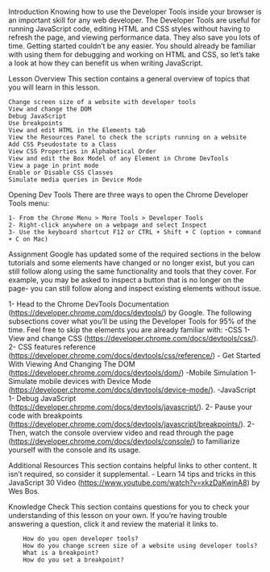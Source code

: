 Introduction
Knowing how to use the Developer Tools inside your browser is an important skill for any web developer. The Developer Tools are useful for running JavaScript code, editing HTML and CSS styles without having to refresh the page, and viewing performance data. They also save you lots of time. Getting started couldn’t be any easier. You should already be familiar with using them for debugging and working on HTML and CSS, so let’s take a look at how they can benefit us when writing JavaScript.

Lesson Overview
This section contains a general overview of topics that you will learn in this lesson.

    Change screen size of a website with developer tools
    View and change the DOM
    Debug JavaScript
    Use breakpoints
    View and edit HTML in the Elements tab
    View the Resources Panel to check the scripts running on a website
    Add CSS Pseudostate to a Class
    View CSS Properties in Alphabetical Order
    View and edit the Box Model of any Element in Chrome DevTools
    View a page in print mode
    Enable or Disable CSS Classes
    Simulate media queries in Device Mode

Opening Dev Tools
There are three ways to open the Chrome Developer Tools menu:

    1- From the Chrome Menu > More Tools > Developer Tools
    2- Right-click anywhere on a webpage and select Inspect
    3- Use the keyboard shortcut F12 or CTRL + Shift + C (option + command + C on Mac)

Assignment
Google has updated some of the required sections in the below tutorials and some elements have changed or no longer exist, but you can still follow along using the same functionality and tools that they cover. For example, you may be asked to inspect a button that is no longer on the page- you can still follow along and inspect existing elements without issue.

1- Head to the Chrome DevTools Documentation (https://developer.chrome.com/docs/devtools/) by Google. The following subsections cover what you’ll be using the Developer Tools for 95% of the time. Feel free to skip the elements you are already familiar with:
    -CSS
        1- View and change CSS (https://developer.chrome.com/docs/devtools/css/).
        2- CSS features reference (https://developer.chrome.com/docs/devtools/css/reference/)
    - Get Started With Viewing And Changing The DOM (https://developer.chrome.com/docs/devtools/dom/)
    -Mobile Simulation
        1- Simulate mobile devices with Device Mode (https://developer.chrome.com/docs/devtools/device-mode/).
    -JavaScript
        1- Debug JavaScript (https://developer.chrome.com/docs/devtools/javascript/).
        2- Pause your code with breakpoints (https://developer.chrome.com/docs/devtools/javascript/breakpoints/).
2- Then, watch the console overview video and read through the page (https://developer.chrome.com/docs/devtools/console/) to familiarize yourself with the console and its usage.

Additional Resources
This section contains helpful links to other content. It isn’t required, so consider it supplemental.
    - Learn 14 tips and tricks in this JavaScript 30 Video (https://www.youtube.com/watch?v=xkzDaKwinA8) by Wes Bos.

Knowledge Check
This section contains questions for you to check your understanding of this lesson on your own. If you’re having trouble answering a question, click it and review the material it links to.

        How do you open developer tools?
        How do you change screen size of a website using developer tools?
        What is a breakpoint?
        How do you set a breakpoint?